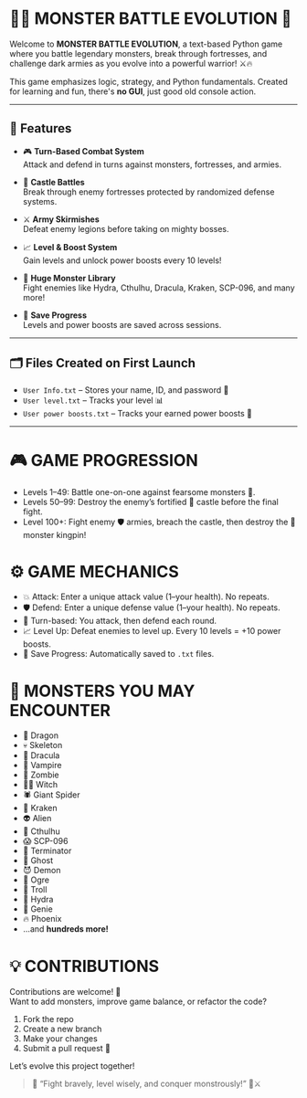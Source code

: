 # 🧟‍♂️ MONSTER BATTLE EVOLUTION 🐉

Welcome to **MONSTER BATTLE EVOLUTION**, a text-based Python game where you battle legendary monsters, break through fortresses, and challenge dark armies as you evolve into a powerful warrior! ⚔️🔥

This game emphasizes logic, strategy, and Python fundamentals. Created for learning and fun, there's **no GUI**, just good old console action.

---

## 🧾 Features

- 🎮 **Turn-Based Combat System**  
  Attack and defend in turns against monsters, fortresses, and armies.

- 🏰 **Castle Battles**  
  Break through enemy fortresses protected by randomized defense systems.

- ⚔️ **Army Skirmishes**  
  Defeat enemy legions before taking on mighty bosses.

- 📈 **Level & Boost System**  
  Gain levels and unlock power boosts every 10 levels!

- 👻 **Huge Monster Library**  
  Fight enemies like Hydra, Cthulhu, Dracula, Kraken, SCP-096, and many more!

- 🧠 **Save Progress**  
  Levels and power boosts are saved across sessions.

---

## 🗂 Files Created on First Launch

- `User Info.txt` – Stores your name, ID, and password 🔐  
- `User level.txt` – Tracks your level 📊  
- `User power boosts.txt` – Tracks your earned power boosts 💪  

---

# 🎮 GAME PROGRESSION

- Levels 1–49: Battle one-on-one against fearsome monsters 👺.
- Levels 50–99: Destroy the enemy’s fortified 🏰 castle before the final fight.
- Level 100+: Fight enemy 🛡 armies, breach the castle, then destroy the 🐉 monster kingpin!

# ⚙️ GAME MECHANICS

- 💥 Attack: Enter a unique attack value (1–your health). No repeats.
- 🛡️ Defend: Enter a unique defense value (1–your health). No repeats.
- 🔄 Turn-based: You attack, then defend each round.
- 📈 Level Up: Defeat enemies to level up. Every 10 levels = +10 power boosts.
- 💾 Save Progress: Automatically saved to `.txt` files.

# 👾 MONSTERS YOU MAY ENCOUNTER

- 🐉 Dragon
- 💀 Skeleton
- 🧛 Dracula
- 🦇 Vampire
- 🧟 Zombie
- 🧙‍♂️ Witch
- 🕷 Giant Spider
- 🐙 Kraken
- 👽 Alien
- 👾 Cthulhu
- 😱 SCP-096
- 🤖 Terminator
- 👻 Ghost
- 😈 Demon
- 👹 Ogre
- 👺 Troll
- 🐲 Hydra
- 🧞 Genie
- 🔥 Phoenix
- ...and **hundreds more!**

# 💡 CONTRIBUTIONS

Contributions are welcome! 🎉  
Want to add monsters, improve game balance, or refactor the code?

1. Fork the repo  
2. Create a new branch  
3. Make your changes  
4. Submit a pull request 🚀  

Let’s evolve this project together!

> 💬 “Fight bravely, level wisely, and conquer monstrously!” 👑⚔️

